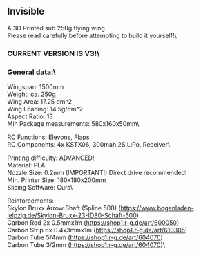 ## Invisible
A 3D Printed sub 250g flying wing\
Please read carefully before attempting to build it yourself!\

### #################################
### CURRENT VERSION IS V3!\
### #################################

### General data:\
Wingspan: 1500mm\
Weight: ca. 250g\
Wing Area: 17.25 dm^2\
Wing Loading: 14.5g/dm^2\
Aspect Ratio: 13\
Min Package measurements: 580x160x50mm\

RC Functions: Elevons, Flaps\
RC Components: 4x KSTX06, 300mah 2S LiPo, Receiver\

Printing difficulty: ADVANCED!\
Material: PLA\
Nozzle Size: 0.2mm (IMPORTANT!) Direct drive recommended!\
Min. Printer Size: 180x180x200mm\
Slicing Software: Cura\

Reinforcements:\
Skylon Bruxx Arrow Shaft (Spline 500) (https://www.bogenladen-leipzig.de/Skylon-Bruxx-23-ID80-Schaft-500)\
Carbon Rod 2x 0.5mmx1m (https://shop1.r-g.de/art/600050)\
Carbon Strip 6x 0.4x3mmx1m (https://shop1.r-g.de/art/610305)\
Carbon Tube 5/4mm (https://shop1.r-g.de/art/604070)\
Carbon Tube 3/2mm (https://shop1.r-g.de/art/604070)\





